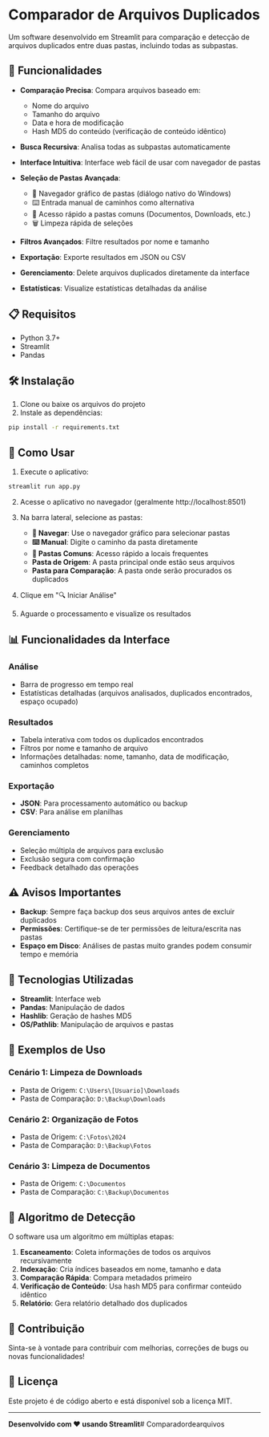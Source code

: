 # Comparador de Arquivos Duplicados

Um software desenvolvido em Streamlit para comparação e detecção de arquivos duplicados entre duas pastas, incluindo todas as subpastas.

## 🚀 Funcionalidades

- **Comparação Precisa**: Compara arquivos baseado em:
  - Nome do arquivo
  - Tamanho do arquivo
  - Data e hora de modificação
  - Hash MD5 do conteúdo (verificação de conteúdo idêntico)

- **Busca Recursiva**: Analisa todas as subpastas automaticamente

- **Interface Intuitiva**: Interface web fácil de usar com navegador de pastas

- **Seleção de Pastas Avançada**:
  - 📁 Navegador gráfico de pastas (diálogo nativo do Windows)
  - ⌨️ Entrada manual de caminhos como alternativa
  - 🔗 Acesso rápido a pastas comuns (Documentos, Downloads, etc.)
  - 🗑️ Limpeza rápida de seleções

- **Filtros Avançados**: Filtre resultados por nome e tamanho

- **Exportação**: Exporte resultados em JSON ou CSV

- **Gerenciamento**: Delete arquivos duplicados diretamente da interface

- **Estatísticas**: Visualize estatísticas detalhadas da análise

## 📋 Requisitos

- Python 3.7+
- Streamlit
- Pandas

## 🛠️ Instalação

1. Clone ou baixe os arquivos do projeto
2. Instale as dependências:
```bash
pip install -r requirements.txt
```

## 🎯 Como Usar

1. Execute o aplicativo:
```bash
streamlit run app.py
```

2. Acesse o aplicativo no navegador (geralmente http://localhost:8501)

3. Na barra lateral, selecione as pastas:
   - **📁 Navegar**: Use o navegador gráfico para selecionar pastas
   - **⌨️ Manual**: Digite o caminho da pasta diretamente
   - **🔗 Pastas Comuns**: Acesso rápido a locais frequentes
   - **Pasta de Origem**: A pasta principal onde estão seus arquivos
   - **Pasta para Comparação**: A pasta onde serão procurados os duplicados

4. Clique em "🔍 Iniciar Análise"

5. Aguarde o processamento e visualize os resultados

## 📊 Funcionalidades da Interface

### Análise
- Barra de progresso em tempo real
- Estatísticas detalhadas (arquivos analisados, duplicados encontrados, espaço ocupado)

### Resultados
- Tabela interativa com todos os duplicados encontrados
- Filtros por nome e tamanho de arquivo
- Informações detalhadas: nome, tamanho, data de modificação, caminhos completos

### Exportação
- **JSON**: Para processamento automático ou backup
- **CSV**: Para análise em planilhas

### Gerenciamento
- Seleção múltipla de arquivos para exclusão
- Exclusão segura com confirmação
- Feedback detalhado das operações

## ⚠️ Avisos Importantes

- **Backup**: Sempre faça backup dos seus arquivos antes de excluir duplicados
- **Permissões**: Certifique-se de ter permissões de leitura/escrita nas pastas
- **Espaço em Disco**: Análises de pastas muito grandes podem consumir tempo e memória

## 🔧 Tecnologias Utilizadas

- **Streamlit**: Interface web
- **Pandas**: Manipulação de dados
- **Hashlib**: Geração de hashes MD5
- **OS/Pathlib**: Manipulação de arquivos e pastas

## 📝 Exemplos de Uso

### Cenário 1: Limpeza de Downloads
- Pasta de Origem: `C:\Users\[Usuario]\Downloads`
- Pasta de Comparação: `D:\Backup\Downloads`

### Cenário 2: Organização de Fotos
- Pasta de Origem: `C:\Fotos\2024`
- Pasta de Comparação: `D:\Backup\Fotos`

### Cenário 3: Limpeza de Documentos
- Pasta de Origem: `C:\Documentos`
- Pasta de Comparação: `C:\Backup\Documentos`

## 🎯 Algoritmo de Detecção

O software usa um algoritmo em múltiplas etapas:

1. **Escaneamento**: Coleta informações de todos os arquivos recursivamente
2. **Indexação**: Cria índices baseados em nome, tamanho e data
3. **Comparação Rápida**: Compara metadados primeiro
4. **Verificação de Conteúdo**: Usa hash MD5 para confirmar conteúdo idêntico
5. **Relatório**: Gera relatório detalhado dos duplicados

## 🤝 Contribuição

Sinta-se à vontade para contribuir com melhorias, correções de bugs ou novas funcionalidades!

## 📄 Licença

Este projeto é de código aberto e está disponível sob a licença MIT.

---

**Desenvolvido com ❤️ usando Streamlit**#   C o m p a r a d o r d e a r q u i v o s  
 